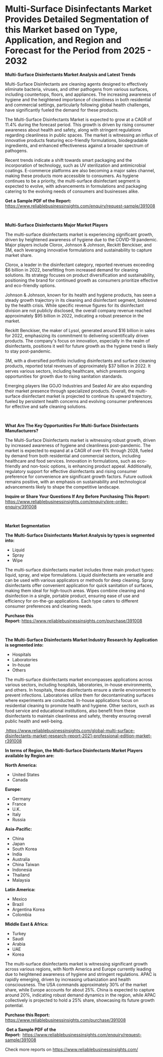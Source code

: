 <p><h1>Multi-Surface Disinfectants Market Provides Detailed Segmentation of this Market based on Type, Application, and Region and Forecast for the Period from 2025 - 2032</h1></p><p><strong>Multi-Surface Disinfectants Market Analysis and Latest Trends</strong></p>
<p><p>Multi-Surface Disinfectants are cleaning agents designed to effectively eliminate bacteria, viruses, and other pathogens from various surfaces, including countertops, floors, and appliances. The increasing awareness of hygiene and the heightened importance of cleanliness in both residential and commercial settings, particularly following global health challenges, have significantly fueled the demand for these products.</p><p>The Multi-Surface Disinfectants Market is expected to grow at a CAGR of 11.4% during the forecast period. This growth is driven by rising consumer awareness about health and safety, along with stringent regulations regarding cleanliness in public spaces. The market is witnessing an influx of innovative products featuring eco-friendly formulations, biodegradable ingredients, and enhanced effectiveness against a broader spectrum of pathogens.</p><p>Recent trends indicate a shift towards smart packaging and the incorporation of technology, such as UV sterilization and antimicrobial coatings. E-commerce platforms are also becoming a major sales channel, making these products more accessible to consumers. As hygiene continues to be a priority, the multi-surface disinfectant segment is expected to evolve, with advancements in formulations and packaging catering to the evolving needs of consumers and businesses alike.</p></p>
<p><strong>Get a Sample PDF of the Report:&nbsp;</strong> <a href="https://www.reliablebusinessinsights.com/enquiry/request-sample/391008?utm_campaign=1117&utm_medium=2&utm_source=Github&utm_content=ia&utm_term=16012025&utm_id=multi-surface-disinfectants">https://www.reliablebusinessinsights.com/enquiry/request-sample/391008</a></p>
<p>&nbsp;</p>
<p><strong>Multi-Surface Disinfectants Major Market Players</strong></p>
<p><p>The multi-surface disinfectants market is experiencing significant growth, driven by heightened awareness of hygiene due to the COVID-19 pandemic. Major players include Clorox, Johnson & Johnson, Reckitt Benckiser, and 3M, each leveraging innovative formulations and sustainability to capture market share.</p><p>Clorox, a leader in the disinfectant category, reported revenues exceeding $6 billion in 2022, benefitting from increased demand for cleaning solutions. Its strategy focuses on product diversification and sustainability, positioning the brand for continued growth as consumers prioritize effective and eco-friendly options.</p><p>Johnson & Johnson, known for its health and hygiene products, has seen a steady growth trajectory in its cleaning and disinfectant segment, bolstered by the health crisis. While specific revenue figures for its disinfectant division are not publicly disclosed, the overall company revenue reached approximately $95 billion in 2022, indicating a robust presence in the market.</p><p>Reckitt Benckiser, the maker of Lysol, generated around $16 billion in sales for 2022, emphasizing its commitment to delivering scientifically driven products. The company's focus on innovation, especially in the realm of disinfectants, positions it well for future growth as the hygiene trend is likely to stay post-pandemic.</p><p>3M, with a diversified portfolio including disinfectants and surface cleaning products, reported total revenues of approximately $37 billion in 2022. It serves various sectors, including healthcare, which presents ongoing opportunities for growth due to rising sanitation standards.</p><p>Emerging players like GOJO Industries and Sealed Air are also expanding their market presence through specialized products. Overall, the multi-surface disinfectant market is projected to continue its upward trajectory, fueled by persistent health concerns and evolving consumer preferences for effective and safe cleaning solutions.</p></p>
<p>&nbsp;</p>
<p><strong>What Are The Key Opportunities For Multi-Surface Disinfectants Manufacturers?</strong></p>
<p><p>The Multi-Surface Disinfectants market is witnessing robust growth, driven by increased awareness of hygiene and cleanliness post-pandemic. The market is expected to expand at a CAGR of over 6% through 2028, fueled by demand from both residential and commercial sectors, including healthcare and food services. Innovation in formulations, such as eco-friendly and non-toxic options, is enhancing product appeal. Additionally, regulatory support for effective disinfectants and rising consumer preference for convenience are significant growth factors. Future outlook remains positive, with an emphasis on sustainability and technological advancements likely to shape the competitive landscape.</p></p>
<p><strong>Inquire or Share Your Questions If Any Before Purchasing This Report:</strong> <a href="https://www.reliablebusinessinsights.com/enquiry/pre-order-enquiry/391008?utm_campaign=1117&utm_medium=2&utm_source=Github&utm_content=ia&utm_term=16012025&utm_id=multi-surface-disinfectants">https://www.reliablebusinessinsights.com/enquiry/pre-order-enquiry/391008</a></p>
<p>&nbsp;</p>
<p><strong>Market Segmentation</strong></p>
<p><strong>The Multi-Surface Disinfectants Market Analysis by types is segmented into:</strong></p>
<p><ul><li>Liquid</li><li>Spray</li><li>Wipe</li></ul></p>
<p><p>The multi-surface disinfectants market includes three main product types: liquid, spray, and wipe formulations. Liquid disinfectants are versatile and can be used with various applicators or methods for deep cleaning. Spray disinfectants offer convenient application for quick sanitation of surfaces, making them ideal for high-touch areas. Wipes combine cleaning and disinfection in a single, portable product, ensuring ease of use and efficiency for on-the-go applications. Each type caters to different consumer preferences and cleaning needs.</p></p>
<p><strong>Purchase this Report:&nbsp;</strong><a href="https://www.reliablebusinessinsights.com/purchase/391008?utm_campaign=1117&utm_medium=2&utm_source=Github&utm_content=ia&utm_term=16012025&utm_id=multi-surface-disinfectants">https://www.reliablebusinessinsights.com/purchase/391008</a></p>
<p>&nbsp;</p>
<p><strong>The Multi-Surface Disinfectants Market Industry Research by Application is segmented into:</strong></p>
<p><ul><li>Hospitals</li><li>Laboratories</li><li>In-house</li><li>Others</li></ul></p>
<p><p>The multi-surface disinfectants market encompasses applications across various sectors, including hospitals, laboratories, in-house environments, and others. In hospitals, these disinfectants ensure a sterile environment to prevent infections. Laboratories utilize them for decontaminating surfaces where experiments are conducted. In-house applications focus on residential cleaning to promote health and hygiene. Other sectors, such as food service and educational institutions, also benefit from these disinfectants to maintain cleanliness and safety, thereby ensuring overall public health and well-being.</p></p>
<p><a href="https://www.reliablebusinessinsights.com/global-multi-surface-disinfectants-market-research-report-2021-professional-edition-market-r391008?utm_campaign=1117&utm_medium=2&utm_source=Github&utm_content=ia&utm_term=16012025&utm_id=multi-surface-disinfectants">&nbsp;https://www.reliablebusinessinsights.com/global-multi-surface-disinfectants-market-research-report-2021-professional-edition-market-r391008</a></p>
<p><strong>In terms of Region, the Multi-Surface Disinfectants Market Players available by Region are:</strong></p>
<p>
    <p> <strong> North America: </strong>
        <ul>
            <li>United States</li>
            <li>Canada</li>
        </ul>
        </p> 
    <p> <strong> Europe: </strong>
        <ul>
            <li>Germany</li>
            <li>France</li>
            <li>U.K.</li>
            <li>Italy</li>
            <li>Russia</li>
        </ul>
        </p> 
    <p> <strong> Asia-Pacific: </strong>
        <ul>
            <li>China</li>
            <li>Japan</li>
            <li>South Korea</li>
            <li>India</li>
            <li>Australia</li>
            <li>China Taiwan</li>
            <li>Indonesia</li>
            <li>Thailand</li>
            <li>Malaysia</li>
        </ul>
        </p> 
    <p> <strong> Latin America: </strong>
        <ul>
            <li>Mexico</li>
            <li>Brazil</li>
            <li>Argentina Korea</li>
            <li>Colombia</li>
        </ul>
        </p> 
    <p> <strong> Middle East & Africa: </strong>
        <ul>
            <li>Turkey</li>
            <li>Saudi</li>
            <li>Arabia</li>
            <li>UAE</li>
            <li>Korea</li>
        </ul>
    </p>
    </p>
<p><p>The multi-surface disinfectants market is witnessing significant growth across various regions, with North America and Europe currently leading due to heightened awareness of hygiene and stringent regulations. APAC is rapidly emerging, driven by increasing urbanization and health consciousness. The USA commands approximately 30% of the market share, while Europe accounts for about 25%. China is expected to capture around 20%, indicating robust demand dynamics in the region, while APAC collectively is projected to hold a 25% share, showcasing its future growth potential.</p></p>
<p><strong>Purchase this Report: </strong><a href="https://www.reliablebusinessinsights.com/purchase/391008?utm_campaign=1117&utm_medium=2&utm_source=Github&utm_content=ia&utm_term=16012025&utm_id=multi-surface-disinfectants">https://www.reliablebusinessinsights.com/purchase/391008</a></p>
<p>&nbsp;<strong>Get a Sample PDF of the Report:&nbsp;&nbsp;</strong><a href="https://www.reliablebusinessinsights.com/enquiry/request-sample/391008?utm_campaign=1117&utm_medium=2&utm_source=Github&utm_content=ia&utm_term=16012025&utm_id=multi-surface-disinfectants">https://www.reliablebusinessinsights.com/enquiry/request-sample/391008</a></p>
<p><strong></strong></p>
<p>Check more reports on <a href="https://www.reliablebusinessinsights.com/?utm_campaign=1117&utm_medium=2&utm_source=Github&utm_content=ia&utm_term=16012025&utm_id=multi-surface-disinfectants">https://www.reliablebusinessinsights.com/</a></p>